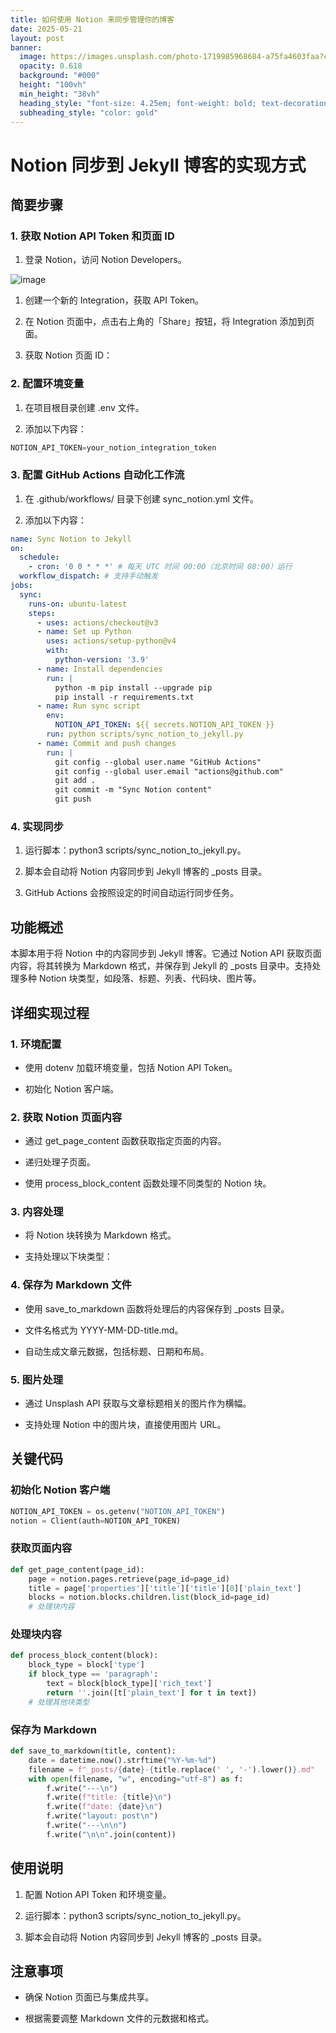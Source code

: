 ```yaml
---
title: 如何使用 Notion 来同步管理你的博客
date: 2025-05-21
layout: post
banner:
  image: https://images.unsplash.com/photo-1719985968684-a75fa4603faa?crop=entropy&cs=tinysrgb&fit=max&fm=jpg&ixid=M3w2OTIwMzJ8MHwxfHJhbmRvbXx8fHx8fHx8fDE3NDc3OTIwNDZ8&ixlib=rb-4.1.0&q=80&w=1080
  opacity: 0.618
  background: "#000"
  height: "100vh"
  min_height: "38vh"
  heading_style: "font-size: 4.25em; font-weight: bold; text-decoration: underline"
  subheading_style: "color: gold"
---
```


# Notion 同步到 Jekyll 博客的实现方式

## 简要步骤

### 1. 获取 Notion API Token 和页面 ID

1. 登录 Notion，访问 Notion Developers。

![image](https://prod-files-secure.s3.us-west-2.amazonaws.com/a7a0cc5a-89b9-4cda-8686-1fba0ca52f40/d19c1afe-dea5-4312-9333-786b0ba83054/image.png?X-Amz-Algorithm=AWS4-HMAC-SHA256&X-Amz-Content-Sha256=UNSIGNED-PAYLOAD&X-Amz-Credential=ASIAZI2LB466ZP7AOQE6%2F20250521%2Fus-west-2%2Fs3%2Faws4_request&X-Amz-Date=20250521T014726Z&X-Amz-Expires=3600&X-Amz-Security-Token=IQoJb3JpZ2luX2VjEPj%2F%2F%2F%2F%2F%2F%2F%2F%2F%2FwEaCXVzLXdlc3QtMiJGMEQCIGnuNPADza%2BFIVfXJViZ0qzleegJzzAf7SuW0J%2FQ%2BZhJAiA3p3%2BIflrZ0njB6qXbVpjIItaPgGxYfrTVzqj%2F7e6FoCqIBAix%2F%2F%2F%2F%2F%2F%2F%2F%2F%2F8BEAAaDDYzNzQyMzE4MzgwNSIMAuxmp8nNcvA1MW1cKtwD6lt%2BAbu8S6PyOgNDFtIq7elPOAkDes1TSdqSOuipmIZKiOwhpuvz4tbcLMRk7yY%2BC42UVprRcRbBrJKv0TaTyvafejaKAFww6tb1O89WhTU94E%2BqOgyKq%2B%2B9yW3D6vy3MzHwpmgwXLuATujFs7Q2qCzhFT8IbIhbfLmsFyUZe6VStBkLSPYxMVC28zUO4gjCRVltLYiSY1T5z6qbfL92e%2BOWLyHY8T5GeJr5h8lUfyUy7z2fMQZxppuapOL8MW2E4OL1i1%2BN%2B3%2FK93gnO25fKBIl9sj%2FiqZVuv0g0qBtcsiU0gRj%2FFrXbM7GP%2FV42hmszAAOSfvfYlJDTL3R9cNK8laNtq5L7Yhk17ynCiZkMqQCzFK342cT6o3avvnb3azpbt02l%2BkdudvgVgxMZd1YxBCOA%2BT77k%2B0m9Xd9GWrau%2BHeYOieuwJHfG23ehJDZs4Du8%2FGsEo66rwx%2FM47keimeBwbYWQYlIfuTJJQVA8hp9L3gcBCsmtqCuN7RbMONbphjrM33nX%2F%2BANHlfPiab6jaNCU2KjX2TlvPxIQWcAEOrgr%2Bh%2FsGSq7%2FGuQbnAU0s03d0bRjQP%2FSU5zOXbslJKr7xnKIq2mpHRgYbScEn3zy97qImK%2FtGoOqUoA%2Bcwn6O0wQY6pgHw7GjkzLU%2FPdGw4vrM0pi8fuch4kWYvrj1auI0uoW9aMeeAUPyrwDwgZEzqfvAPfxtBugnYuAJL01NkjbB6Migl%2FvZCkUh4Ccwa53ApEbguNYOO0J3A7A%2B2HbvGvNcsEqiTcDmcRsodIS3JXL7eRSfDj615MujCaPz5KupHNqdhELAlEat%2FwbRxF06oxvEbSaVA7LV1gKDsXBu50JiTRyqNO3%2BiVPm&X-Amz-Signature=bdf02da451d6cf7dcb6c0776f802bb06d6f7fce78d048a277492e5e857c11ba7&X-Amz-SignedHeaders=host&x-id=GetObject)

1. 创建一个新的 Integration，获取 API Token。

1. 在 Notion 页面中，点击右上角的「Share」按钮，将 Integration 添加到页面。

1. 获取 Notion 页面 ID：


### 2. 配置环境变量

1. 在项目根目录创建 .env 文件。

1. 添加以下内容：

```javascript
NOTION_API_TOKEN=your_notion_integration_token
```

### 3. 配置 GitHub Actions 自动化工作流

1. 在 .github/workflows/ 目录下创建 sync_notion.yml 文件。

1. 添加以下内容：

```yaml
name: Sync Notion to Jekyll
on:
  schedule:
    - cron: '0 0 * * *' # 每天 UTC 时间 00:00（北京时间 08:00）运行
  workflow_dispatch: # 支持手动触发
jobs:
  sync:
    runs-on: ubuntu-latest
    steps:
      - uses: actions/checkout@v3
      - name: Set up Python
        uses: actions/setup-python@v4
        with:
          python-version: '3.9'
      - name: Install dependencies
        run: |
          python -m pip install --upgrade pip
          pip install -r requirements.txt
      - name: Run sync script
        env:
          NOTION_API_TOKEN: ${{ secrets.NOTION_API_TOKEN }}
        run: python scripts/sync_notion_to_jekyll.py
      - name: Commit and push changes
        run: |
          git config --global user.name "GitHub Actions"
          git config --global user.email "actions@github.com"
          git add .
          git commit -m "Sync Notion content"
          git push
```

### 4. 实现同步

1. 运行脚本：python3 scripts/sync_notion_to_jekyll.py。

1. 脚本会自动将 Notion 内容同步到 Jekyll 博客的 _posts 目录。

1. GitHub Actions 会按照设定的时间自动运行同步任务。

## 功能概述

本脚本用于将 Notion 中的内容同步到 Jekyll 博客。它通过 Notion API 获取页面内容，将其转换为 Markdown 格式，并保存到 Jekyll 的 _posts 目录中。支持处理多种 Notion 块类型，如段落、标题、列表、代码块、图片等。

## 详细实现过程

### 1. 环境配置

- 使用 dotenv 加载环境变量，包括 Notion API Token。

- 初始化 Notion 客户端。

### 2. 获取 Notion 页面内容

- 通过 get_page_content 函数获取指定页面的内容。

- 递归处理子页面。

- 使用 process_block_content 函数处理不同类型的 Notion 块。

### 3. 内容处理

- 将 Notion 块转换为 Markdown 格式。

- 支持处理以下块类型：


### 4. 保存为 Markdown 文件

- 使用 save_to_markdown 函数将处理后的内容保存到 _posts 目录。

- 文件名格式为 YYYY-MM-DD-title.md。

- 自动生成文章元数据，包括标题、日期和布局。

### 5. 图片处理

- 通过 Unsplash API 获取与文章标题相关的图片作为横幅。

- 支持处理 Notion 中的图片块，直接使用图片 URL。

## 关键代码

### 初始化 Notion 客户端

```python
NOTION_API_TOKEN = os.getenv("NOTION_API_TOKEN")
notion = Client(auth=NOTION_API_TOKEN)
```

### 获取页面内容

```python
def get_page_content(page_id):
    page = notion.pages.retrieve(page_id=page_id)
    title = page['properties']['title']['title'][0]['plain_text']
    blocks = notion.blocks.children.list(block_id=page_id)
    # 处理块内容
```

### 处理块内容

```python
def process_block_content(block):
    block_type = block['type']
    if block_type == 'paragraph':
        text = block[block_type]['rich_text']
        return ''.join([t['plain_text'] for t in text])
    # 处理其他块类型
```

### 保存为 Markdown

```python
def save_to_markdown(title, content):
    date = datetime.now().strftime("%Y-%m-%d")
    filename = f"_posts/{date}-{title.replace(' ', '-').lower()}.md"
    with open(filename, "w", encoding="utf-8") as f:
        f.write("---\n")
        f.write(f"title: {title}\n")
        f.write(f"date: {date}\n")
        f.write("layout: post\n")
        f.write("---\n\n")
        f.write("\n\n".join(content))
```

## 使用说明

1. 配置 Notion API Token 和环境变量。

1. 运行脚本：python3 scripts/sync_notion_to_jekyll.py。

1. 脚本会自动将 Notion 内容同步到 Jekyll 博客的 _posts 目录。

## 注意事项

- 确保 Notion 页面已与集成共享。

- 根据需要调整 Markdown 文件的元数据和格式。